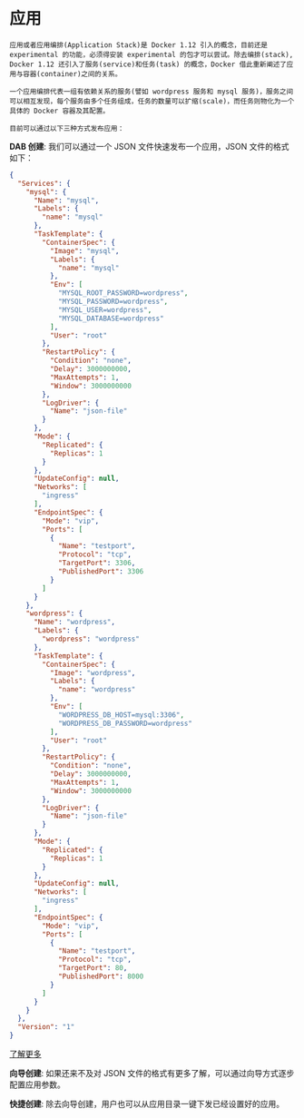 # 应用

    应用或者应用编排(Application Stack)是 Docker 1.12 引入的概念，目前还是 experimental 的功能，必须得安装 experimental 的包才可以尝试。除去编排(stack), Docker 1.12 还引入了服务(service)和任务(task) 的概念，Docker 借此重新阐述了应用与容器(container)之间的关系。

    一个应用编排代表一组有依赖关系的服务(譬如 wordpress 服务和 mysql 服务)，服务之间可以相互发现，每个服务由多个任务组成，任务的数量可以扩缩(scale)，而任务则物化为一个具体的 Docker 容器及其配置。

    目前可以通过以下三种方式发布应用：

**DAB 创建**:
我们可以通过一个 JSON 文件快速发布一个应用，JSON 文件的格式如下：

  ```json
  {
    "Services": {
      "mysql": {
        "Name": "mysql",
        "Labels": {
          "name": "mysql"
        },
        "TaskTemplate": {
          "ContainerSpec": {
            "Image": "mysql",
            "Labels": {
              "name": "mysql"
            },
            "Env": [
              "MYSQL_ROOT_PASSWORD=wordpress",
              "MYSQL_PASSWORD=wordpress",
              "MYSQL_USER=wordpress",
              "MYSQL_DATABASE=wordpress"
            ],
            "User": "root"
          },
          "RestartPolicy": {
            "Condition": "none",
            "Delay": 3000000000,
            "MaxAttempts": 1,
            "Window": 3000000000
          },
          "LogDriver": {
            "Name": "json-file"
          }
        },
        "Mode": {
          "Replicated": {
            "Replicas": 1
          }
        },
        "UpdateConfig": null,
        "Networks": [
          "ingress"
        ],
        "EndpointSpec": {
          "Mode": "vip",
          "Ports": [
            {
              "Name": "testport",
              "Protocol": "tcp",
              "TargetPort": 3306,
              "PublishedPort": 3306
            }
          ]
        }
      },
      "wordpress": {
        "Name": "wordpress",
        "Labels": {
          "wordpress": "wordpress"
        },
        "TaskTemplate": {
          "ContainerSpec": {
            "Image": "wordpress",
            "Labels": {
              "name": "wordpress"
            },
            "Env": [
              "WORDPRESS_DB_HOST=mysql:3306",
              "WORDPRESS_DB_PASSWORD=wordpress"
            ],
            "User": "root"
          },
          "RestartPolicy": {
            "Condition": "none",
            "Delay": 3000000000,
            "MaxAttempts": 1,
            "Window": 3000000000
          },
          "LogDriver": {
            "Name": "json-file"
          }
        },
        "Mode": {
          "Replicated": {
            "Replicas": 1
          }
        },
        "UpdateConfig": null,
        "Networks": [
          "ingress"
        ],
        "EndpointSpec": {
          "Mode": "vip",
          "Ports": [
            {
              "Name": "testport",
              "Protocol": "tcp",
              "TargetPort": 80,
              "PublishedPort": 8000
            }
          ]
        }
      }
    },
    "Version": "1"
  }
  ```

[了解更多](https://github.com/docker/docker/blob/master/experimental/docker-stacks-and-bundles.md)

**向导创建**:
如果还来不及对 JSON 文件的格式有更多了解，可以通过向导方式逐步配置应用参数。

**快捷创建**:
除去向导创建，用户也可以从应用目录一键下发已经设置好的应用。
